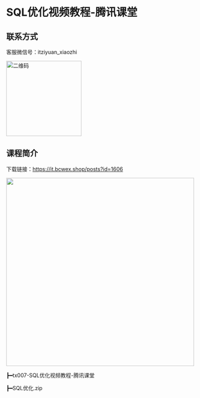 # SQL优化视频教程-腾讯课堂

## 联系方式

客服微信号：itziyuan_xiaozhi

<img src="https://ziyuanyun.oss-cn-guangzhou.aliyuncs.com/common/20240614073449/666b82192834a.jpg" width="200" height="200" alt="二维码">

## 课程简介

下载链接：https://it.bcwex.shop/posts?id=1606

<img src="https://ziyuanyun.oss-cn-guangzhou.aliyuncs.com/yun/20240515183244/66448f4cde4fa.jpg" width="500" alt="">

  ┣━tx007-SQL优化视频教程-腾讯课堂

 ┣━SQL优化.zip

 &nbsp;

  